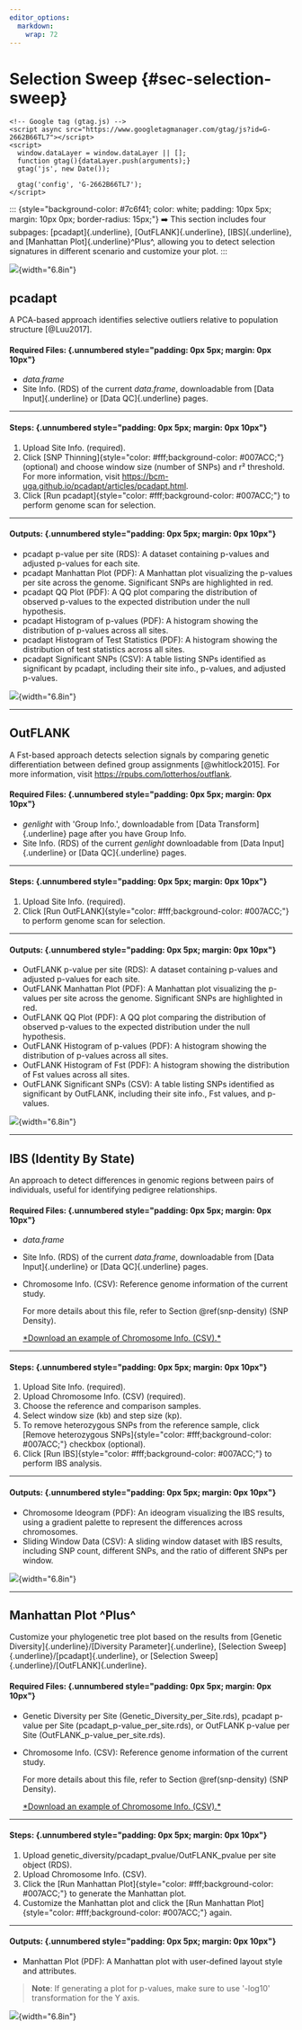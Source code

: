 ```yaml
---
editor_options: 
  markdown: 
    wrap: 72
---
```


# Selection Sweep {#sec-selection-sweep}

```{=html}
<!-- Google tag (gtag.js) -->
<script async src="https://www.googletagmanager.com/gtag/js?id=G-2662B66TL7"></script>
<script>
  window.dataLayer = window.dataLayer || [];
  function gtag(){dataLayer.push(arguments);}
  gtag('js', new Date());

  gtag('config', 'G-2662B66TL7');
</script>
```

::: {style="background-color: #7c6f41; color: white; padding: 10px 5px; margin: 10px 0px; border-radius: 15px;"}
➡️ This section includes four subpages: [pcadapt]{.underline},
[OutFLANK]{.underline}, [IBS]{.underline}, and [Manhattan
Plot]{.underline}^Plus^, allowing you to detect selection signatures in
different scenario and customize your plot.
:::

![](images/Supplementary%20Fig.%204.jpg){width="6.8in"}

## pcadapt

A PCA-based approach identifies selective outliers relative to
population structure [@Luu2017].

#### Required Files: {.unnumbered style="padding: 0px 5px; margin: 0px 10px"}

-   *data.frame*
-   Site Info. (RDS) of the current *data.frame*, downloadable from
    [Data Input]{.underline} or [Data QC]{.underline} pages.

------------------------------------------------------------------------

#### **Steps:** {.unnumbered style="padding: 0px 5px; margin: 0px 10px"}

1.  Upload Site Info. (required).
2.  Click [SNP Thinning]{style="color: #fff;background-color: #007ACC;"}
    (optional) and choose window size (number of SNPs) and r² threshold.
    For more information, visit
    <https://bcm-uga.github.io/pcadapt/articles/pcadapt.html>.
3.  Click [Run pcadapt]{style="color: #fff;background-color: #007ACC;"}
    to perform genome scan for selection.

------------------------------------------------------------------------

#### Outputs: {.unnumbered style="padding: 0px 5px; margin: 0px 10px"}

-   pcadapt p-value per site (RDS): A dataset containing p-values and
    adjusted p-values for each site.
-   pcadapt Manhattan Plot (PDF): A Manhattan plot visualizing the
    p-values per site across the genome. Significant SNPs are
    highlighted in red.
-   pcadapt QQ Plot (PDF): A QQ plot comparing the distribution of
    observed p-values to the expected distribution under the null
    hypothesis.
-   pcadapt Histogram of p-values (PDF): A histogram showing the
    distribution of p-values across all sites.
-   pcadapt Histogram of Test Statistics (PDF): A histogram showing the
    distribution of test statistics across all sites.
-   pcadapt Significant SNPs (CSV): A table listing SNPs identified as
    significant by pcadapt, including their site info., p-values, and
    adjusted p-values.

![](images/6.1.gif){width="6.8in"}

------------------------------------------------------------------------

## OutFLANK

A Fst-based approach detects selection signals by comparing genetic
differentiation between defined group assignments [@whitlock2015]. For
more information, visit <https://rpubs.com/lotterhos/outflank>.

#### Required Files: {.unnumbered style="padding: 0px 5px; margin: 0px 10px"}

-   *genlight* with 'Group Info.', downloadable from [Data
    Transform]{.underline} page after you have Group Info.
-   Site Info. (RDS) of the current *genlight* downloadable from [Data
    Input]{.underline} or [Data QC]{.underline} pages.

------------------------------------------------------------------------

#### **Steps:** {.unnumbered style="padding: 0px 5px; margin: 0px 10px"}

1.  Upload Site Info. (required).
2.  Click [Run OutFLANK]{style="color: #fff;background-color: #007ACC;"}
    to perform genome scan for selection.

------------------------------------------------------------------------

#### Outputs: {.unnumbered style="padding: 0px 5px; margin: 0px 10px"}

-   OutFLANK p-value per site (RDS): A dataset containing p-values and
    adjusted p-values for each site.
-   OutFLANK Manhattan Plot (PDF): A Manhattan plot visualizing the
    p-values per site across the genome. Significant SNPs are
    highlighted in red.
-   OutFLANK QQ Plot (PDF): A QQ plot comparing the distribution of
    observed p-values to the expected distribution under the null
    hypothesis.
-   OutFLANK Histogram of p-values (PDF): A histogram showing the
    distribution of p-values across all sites.
-   OutFLANK Histogram of Fst (PDF): A histogram showing the
    distribution of Fst values across all sites.
-   OutFLANK Significant SNPs (CSV): A table listing SNPs identified as
    significant by OutFLANK, including their site info., Fst values, and
    p-values.

![](images/6.2.gif){width="6.8in"}

------------------------------------------------------------------------

## IBS (Identity By State)

An approach to detect differences in genomic regions between pairs of
individuals, useful for identifying pedigree relationships.

#### Required Files: {.unnumbered style="padding: 0px 5px; margin: 0px 10px"}

-   *data.frame*

-   Site Info. (RDS) of the current *data.frame*, downloadable from
    [Data Input]{.underline} or [Data QC]{.underline} pages.

-   Chromosome Info. (CSV): Reference genome information of the current
    study.

    For more details about this file, refer to Section
    \@ref(snp-density) (SNP Density).

    <a class="btn btn-primary" href="assets/Chromosome_Info.csv" download>
    *Download an example of Chromosome Info. (CSV).*</a>

------------------------------------------------------------------------

#### **Steps:** {.unnumbered style="padding: 0px 5px; margin: 0px 10px"}

1.  Upload Site Info. (required).
2.  Upload Chromosome Info. (CSV) (required).
3.  Choose the reference and comparison samples.
4.  Select window size (kb) and step size (kp).
5.  To remove heterozygous SNPs from the reference sample, click [Remove
    heterozygous SNPs]{style="color: #fff;background-color: #007ACC;"}
    checkbox (optional).
6.  Click [Run IBS]{style="color: #fff;background-color: #007ACC;"} to
    perform IBS analysis.

------------------------------------------------------------------------

#### Outputs: {.unnumbered style="padding: 0px 5px; margin: 0px 10px"}

-   Chromosome Ideogram (PDF): An ideogram visualizing the IBS results,
    using a gradient palette to represent the differences across
    chromosomes.
-   Sliding Window Data (CSV): A sliding window dataset with IBS
    results, including SNP count, different SNPs, and the ratio of
    different SNPs per window.

![](images/6.3.gif){width="6.8in"}

------------------------------------------------------------------------

## Manhattan Plot ^Plus^

Customize your phylogenetic tree plot based on the results from [Genetic
Diversity]{.underline}/[Diversity Parameter]{.underline}, [Selection
Sweep]{.underline}/[pcadapt]{.underline}, or [Selection
Sweep]{.underline}/[OutFLANK]{.underline}.

#### Required Files: {.unnumbered style="padding: 0px 5px; margin: 0px 10px"}

-   Genetic Diversity per Site (Genetic_Diversity_per_Site.rds), pcadapt
    p-value per Site (pcadapt_p-value_per_site.rds), or OutFLANK p-value
    per Site (OutFLANK_p-value_per_site.rds).

-   Chromosome Info. (CSV): Reference genome information of the current
    study.

    For more details about this file, refer to Section
    \@ref(snp-density) (SNP Density).

    <a class="btn btn-primary" href="assets/Chromosome_Info.csv" download>
    *Download an example of Chromosome Info. (CSV).*</a>

------------------------------------------------------------------------

#### **Steps:** {.unnumbered style="padding: 0px 5px; margin: 0px 10px"}

1.  Upload genetic_diversity/pcadapt_pvalue/OutFLANK_pvalue per site
    object (RDS).
2.  Upload Chromosome Info. (CSV).
3.  Click the [Run Manhattan
    Plot]{style="color: #fff;background-color: #007ACC;"} to generate
    the Manhattan plot.
4.  Customize the Manhattan plot and click the [Run Manhattan
    Plot]{style="color: #fff;background-color: #007ACC;"} again.

------------------------------------------------------------------------

#### Outputs: {.unnumbered style="padding: 0px 5px; margin: 0px 10px"}

-   Manhattan Plot (PDF): A Manhattan plot with user-defined layout
    style and attributes.

> **Note**: If generating a plot for p-values, make sure to use '-log10'
> transformation for the Y axis.

![](images/6.4.gif){width="6.8in"}
